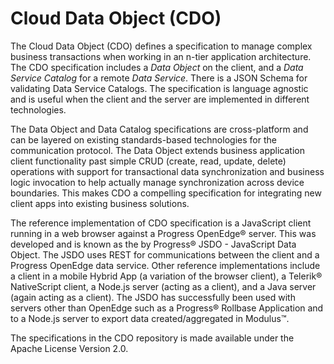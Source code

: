 Cloud Data Object (CDO)
===========

The Cloud Data Object (CDO) defines a specification to manage complex business transactions when working in an n-tier application architecture. The CDO specification includes a *Data Object* on the client, and a *Data Service Catalog* for a remote *Data Service*. There is a JSON Schema for validating Data Service Catalogs. The specification is language agnostic and is useful when the client and the server are implemented in different technologies. 

The Data Object and Data Catalog specifications are cross-platform and can be layered on existing standards-based technologies for the communication protocol. The Data Object extends business application client functionality past simple CRUD (create, read, update, delete) operations with support for transactional data synchronization and business logic invocation to help actually manage synchronization across device boundaries. This makes CDO a compelling specification for integrating new client apps into existing business solutions.

The reference implementation of CDO specification is a JavaScript client running in a web browser against a Progress OpenEdge® server. This was developed and is known as the by Progress® JSDO - JavaScript Data Object. The JSDO uses REST for communications between the client and a Progress OpenEdge data service. Other reference implementations include a client in a mobile Hybrid App (a variation of the browser client), a Telerik® NativeScript client, a Node.js server (acting as a client), and a Java server (again acting as a client). The JSDO has successfully been used with servers other than OpenEdge such as a Progress® Rollbase Application and to a Node.js server to export data created/aggregated in Modulus™.

The specifications in the CDO repository is made available under the Apache License Version 2.0.
